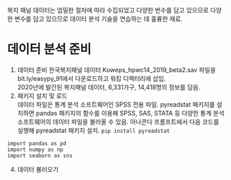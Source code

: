 복지 패널 데이터는 엄밀한 절차에 따라 수집되었고 다양한 번수를 담고 있으므로 다양한 변수를 담고 있으므로 데이터 분석 기술을 연습하는 데 훌륭한 재료.
# 데이터 분석 준비
1. 데이터 준비
한국복지패널 데이터 Koweps_hpwc14_2019_beta2.sav 파일을 bit.ly/easypy_91에서 다운로드하고 워킹 디렉터리에 삽입.  
2020년에 발간된 복지패널 데이터, 6,331가구, 14,418명의 정보를 담음.
2. 패키지 설치 및 로드  
데이터 파일은 통계 분석 소프트웨어인 SPSS 전용 파일. pyreadstat 패키지를 설치하면 pandas 패키지의 함수를 이용해 SPSS, SAS, STATA 등 다양한 통계 분석 소프트웨어의 데이터 파일을 불러올 수 있음.
아나콘다 프롬프트에서 다음 코드를 실행해 pyreadstat 패키지 설치. ```pip install pyreadstat```  
```
import pandas as pd
import numpy as np
import seaborn as sns
```

4. 데이터 불러오기
